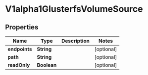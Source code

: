 

# V1alpha1GlusterfsVolumeSource

## Properties

Name | Type | Description | Notes
------------ | ------------- | ------------- | -------------
**endpoints** | **String** |  |  [optional]
**path** | **String** |  |  [optional]
**readOnly** | **Boolean** |  |  [optional]



